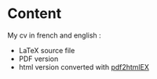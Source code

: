 Content
=======

My cv in french and english :

* LaTeX source file
* PDF version
* html version converted with [pdf2htmlEX](http://coolwanglu.github.io/pdf2htmlEX/)


